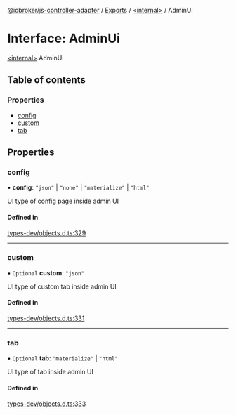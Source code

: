 [@iobroker/js-controller-adapter](../README.md) / [Exports](../modules.md) / [\<internal\>](../modules/internal_.md) / AdminUi

# Interface: AdminUi

[\<internal\>](../modules/internal_.md).AdminUi

## Table of contents

### Properties

- [config](internal_.AdminUi.md#config)
- [custom](internal_.AdminUi.md#custom)
- [tab](internal_.AdminUi.md#tab)

## Properties

### config

• **config**: ``"json"`` \| ``"none"`` \| ``"materialize"`` \| ``"html"``

UI type of config page inside admin UI

#### Defined in

[types-dev/objects.d.ts:329](https://github.com/ioBroker/ioBroker.js-controller/blob/ae4125d6/packages/types-dev/objects.d.ts#L329)

___

### custom

• `Optional` **custom**: ``"json"``

UI type of custom tab inside admin UI

#### Defined in

[types-dev/objects.d.ts:331](https://github.com/ioBroker/ioBroker.js-controller/blob/ae4125d6/packages/types-dev/objects.d.ts#L331)

___

### tab

• `Optional` **tab**: ``"materialize"`` \| ``"html"``

UI type of tab inside admin UI

#### Defined in

[types-dev/objects.d.ts:333](https://github.com/ioBroker/ioBroker.js-controller/blob/ae4125d6/packages/types-dev/objects.d.ts#L333)
